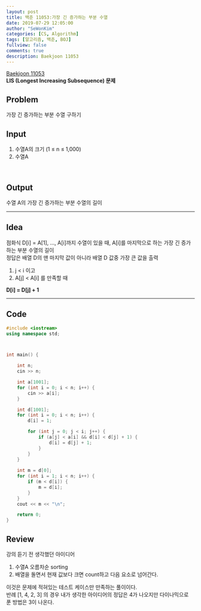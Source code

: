 ```yaml
---
layout: post
title: 백준 11053:가장 긴 증가하는 부분 수열
date: 2019-07-29 12:05:00
author: "SeWonKim"
categories: [CS, Algorithm]
tags: [알고리즘, 백준, BOJ]
fullview: false
comments: true
description: Baekjoon 11053
---
```


[Baekjoon 11053](https://www.acmicpc.net/problem/11053)      
**LIS (Longest Increasing Subsequence) 문제**



## Problem
가장 긴 증가하는 부분 수열 구하기



## Input
1. 수열A의 크기 (1 ≤ n ≤ 1,000)
2. 수열A 

​    

## Output
수열 A의 가장 긴 증가하는 부분 수열의 길이




------



## Idea
점화식 D[i] = A[1], ..., A[i]까지 수열이 있을 때, A[i]를 마지막으로 하는 가장 긴 증가하는 부분 수열의 길이        
정답은 배열 D의 맨 마지막 값이 아니라 배열 D 값중 가장 큰 값을 출력       

1. j < i 이고
2. A[j] < A[i] 를 만족할 때

**D[i] = D[j] + 1**




------



## Code

```cpp
#include <iostream>
using namespace std;



int main() {

	int n;
	cin >> n;

	int a[1001];
	for (int i = 0; i < n; i++) {
		cin >> a[i];
	}

	int d[1001];
	for (int i = 0; i < n; i++) {
		d[i] = 1;

		for (int j = 0; j < i; j++) {
			if (a[j] < a[i] && d[i] < d[j] + 1) {
				d[i] = d[j] + 1;
			}
		}
	}
	
	int m = d[0];
	for (int i = 1; i < n; i++) {
		if (m < d[i]) {
			m = d[i];
		}
	}
	cout << m << "\n";

	return 0;
}
```





## Review
강의 듣기 전 생각했던 아이디어     
1. 수열A 오름차순 sorting
2. 배열을 돌면서 현재 값보다 크면 count하고 다음 요소로 넘어간다.

이것은 문제에 적혀있는 테스트 케이스만 만족하는 풀이이다.     
반례 [1, 4, 2, 3] 의 경우 내가 생각한 아이디어의 정답은 4가 나오지만 다이나믹으로 푼 방법은 3이 나온다.
